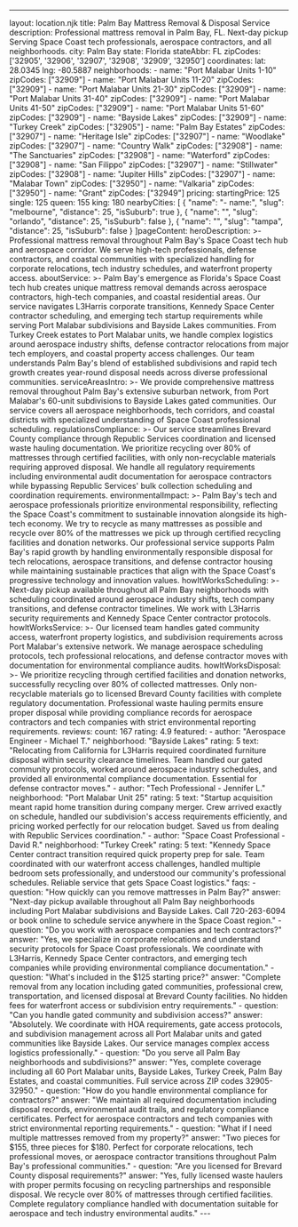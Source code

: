 ---
layout: location.njk
title: Palm Bay Mattress Removal & Disposal Service
description: Professional mattress removal in Palm Bay, FL. Next-day pickup Serving Space Coast tech professionals, aerospace contractors, and all neighborhoods.
city: Palm Bay state: Florida stateAbbr: FL zipCodes: ['32905', '32906', '32907', '32908', '32909', '32950'] coordinates: lat: 28.0345 lng: -80.5887 neighborhoods: - name: "Port Malabar Units 1-10" zipCodes: ["32909"] - name: "Port Malabar Units 11-20" zipCodes: ["32909"] - name: "Port Malabar Units 21-30" zipCodes: ["32909"] - name: "Port Malabar Units 31-40" zipCodes: ["32909"] - name: "Port Malabar Units 41-50" zipCodes: ["32909"] - name: "Port Malabar Units 51-60" zipCodes: ["32909"] - name: "Bayside Lakes" zipCodes: ["32909"] - name: "Turkey Creek" zipCodes: ["32905"] - name: "Palm Bay Estates" zipCodes: ["32907"] - name: "Heritage Isle" zipCodes: ["32907"] - name: "Woodlake" zipCodes: ["32907"] - name: "Country Walk" zipCodes: ["32908"] - name: "The Sanctuaries" zipCodes: ["32908"] - name: "Waterford" zipCodes: ["32908"] - name: "San Filippo" zipCodes: ["32907"] - name: "Stillwater" zipCodes: ["32908"] - name: "Jupiter Hills" zipCodes: ["32907"] - name: "Malabar Town" zipCodes: ["32950"] - name: "Valkaria" zipCodes: ["32950"] - name: "Grant" zipCodes: ["32949"] pricing: startingPrice: 125 single: 125 queen: 155 king: 180 nearbyCities: [ { "name": "- name:", "slug": "melbourne", "distance": 25, "isSuburb": true }, { "name": "", "slug": "orlando", "distance": 25, "isSuburb": false }, { "name": "", "slug": "tampa", "distance": 25, "isSuburb": false } ]pageContent: heroDescription: >- Professional mattress removal throughout Palm Bay's Space Coast tech hub and aerospace corridor. We serve high-tech professionals, defense contractors, and coastal communities with specialized handling for corporate relocations, tech industry schedules, and waterfront property access. aboutService: >- Palm Bay's emergence as Florida's Space Coast tech hub creates unique mattress removal demands across aerospace contractors, high-tech companies, and coastal residential areas. Our service navigates L3Harris corporate transitions, Kennedy Space Center contractor scheduling, and emerging tech startup requirements while serving Port Malabar subdivisions and Bayside Lakes communities. From Turkey Creek estates to Port Malabar units, we handle complex logistics around aerospace industry shifts, defense contractor relocations from major tech employers, and coastal property access challenges. Our team understands Palm Bay's blend of established subdivisions and rapid tech growth creates year-round disposal needs across diverse professional communities. serviceAreasIntro: >- We provide comprehensive mattress removal throughout Palm Bay's extensive suburban network, from Port Malabar's 60-unit subdivisions to Bayside Lakes gated communities. Our service covers all aerospace neighborhoods, tech corridors, and coastal districts with specialized understanding of Space Coast professional scheduling. regulationsCompliance: >- Our service streamlines Brevard County compliance through Republic Services coordination and licensed waste hauling documentation. We prioritize recycling over 80% of mattresses through certified facilities, with only non-recyclable materials requiring approved disposal. We handle all regulatory requirements including environmental audit documentation for aerospace contractors while bypassing Republic Services' bulk collection scheduling and coordination requirements. environmentalImpact: >- Palm Bay's tech and aerospace professionals prioritize environmental responsibility, reflecting the Space Coast's commitment to sustainable innovation alongside its high-tech economy. We try to recycle as many mattresses as possible and recycle over 80% of the mattresses we pick up through certified recycling facilities and donation networks. Our professional service supports Palm Bay's rapid growth by handling environmentally responsible disposal for tech relocations, aerospace transitions, and defense contractor housing while maintaining sustainable practices that align with the Space Coast's progressive technology and innovation values. howItWorksScheduling: >- Next-day pickup available throughout all Palm Bay neighborhoods with scheduling coordinated around aerospace industry shifts, tech company transitions, and defense contractor timelines. We work with L3Harris security requirements and Kennedy Space Center contractor protocols. howItWorksService: >- Our licensed team handles gated community access, waterfront property logistics, and subdivision requirements across Port Malabar's extensive network. We manage aerospace scheduling protocols, tech professional relocations, and defense contractor moves with documentation for environmental compliance audits. howItWorksDisposal: >- We prioritize recycling through certified facilities and donation networks, successfully recycling over 80% of collected mattresses. Only non-recyclable materials go to licensed Brevard County facilities with complete regulatory documentation. Professional waste hauling permits ensure proper disposal while providing compliance records for aerospace contractors and tech companies with strict environmental reporting requirements. reviews: count: 167 rating: 4.9 featured: - author: "Aerospace Engineer - Michael T." neighborhood: "Bayside Lakes" rating: 5 text: "Relocating from California for L3Harris required coordinated furniture disposal within security clearance timelines. Team handled our gated community protocols, worked around aerospace industry schedules, and provided all environmental compliance documentation. Essential for defense contractor moves." - author: "Tech Professional - Jennifer L." neighborhood: "Port Malabar Unit 25" rating: 5 text: "Startup acquisition meant rapid home transition during company merger. Crew arrived exactly on schedule, handled our subdivision's access requirements efficiently, and pricing worked perfectly for our relocation budget. Saved us from dealing with Republic Services coordination." - author: "Space Coast Professional - David R." neighborhood: "Turkey Creek" rating: 5 text: "Kennedy Space Center contract transition required quick property prep for sale. Team coordinated with our waterfront access challenges, handled multiple bedroom sets professionally, and understood our community's professional schedules. Reliable service that gets Space Coast logistics." faqs: - question: "How quickly can you remove mattresses in Palm Bay?" answer: "Next-day pickup available throughout all Palm Bay neighborhoods including Port Malabar subdivisions and Bayside Lakes. Call 720-263-6094 or book online to schedule service anywhere in the Space Coast region." - question: "Do you work with aerospace companies and tech contractors?" answer: "Yes, we specialize in corporate relocations and understand security protocols for Space Coast professionals. We coordinate with L3Harris, Kennedy Space Center contractors, and emerging tech companies while providing environmental compliance documentation." - question: "What's included in the $125 starting price?" answer: "Complete removal from any location including gated communities, professional crew, transportation, and licensed disposal at Brevard County facilities. No hidden fees for waterfront access or subdivision entry requirements." - question: "Can you handle gated community and subdivision access?" answer: "Absolutely. We coordinate with HOA requirements, gate access protocols, and subdivision management across all Port Malabar units and gated communities like Bayside Lakes. Our service manages complex access logistics professionally." - question: "Do you serve all Palm Bay neighborhoods and subdivisions?" answer: "Yes, complete coverage including all 60 Port Malabar units, Bayside Lakes, Turkey Creek, Palm Bay Estates, and coastal communities. Full service across ZIP codes 32905-32950." - question: "How do you handle environmental compliance for contractors?" answer: "We maintain all required documentation including disposal records, environmental audit trails, and regulatory compliance certificates. Perfect for aerospace contractors and tech companies with strict environmental reporting requirements." - question: "What if I need multiple mattresses removed from my property?" answer: "Two pieces for $155, three pieces for $180. Perfect for corporate relocations, tech professional moves, or aerospace contractor transitions throughout Palm Bay's professional communities." - question: "Are you licensed for Brevard County disposal requirements?" answer: "Yes, fully licensed waste haulers with proper permits focusing on recycling partnerships and responsible disposal. We recycle over 80% of mattresses through certified facilities. Complete regulatory compliance handled with documentation suitable for aerospace and tech industry environmental audits." ---